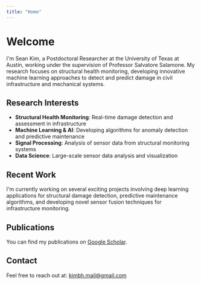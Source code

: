 ```yaml
---
title: "Home"
---
```


# Welcome

I'm Sean Kim, a Postdoctoral Researcher at the University of Texas at Austin, working under the supervision of Professor Salvatore Salamone. My research focuses on structural health monitoring, developing innovative machine learning approaches to detect and predict damage in civil infrastructure and mechanical systems.

## Research Interests

- **Structural Health Monitoring**: Real-time damage detection and assessment in infrastructure
- **Machine Learning & AI**: Developing algorithms for anomaly detection and predictive maintenance
- **Signal Processing**: Analysis of sensor data from structural monitoring systems
- **Data Science**: Large-scale sensor data analysis and visualization

## Recent Work

I'm currently working on several exciting projects involving deep learning applications for structural damage detection, predictive maintenance algorithms, and developing novel sensor fusion techniques for infrastructure monitoring.

## Publications

You can find my publications on [Google Scholar](https://scholar.google.com/citations?hl=en&user=QsD73G4AAAAJ).

## Contact

Feel free to reach out at: kimbh.mail@gmail.com